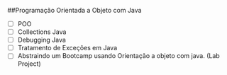 ##Programação Orientada a Objeto com Java 



- [ ] POO
- [ ] Collections Java
- [ ] Debugging Java
- [ ] Tratamento de Exceções em Java
- [ ] Abstraindo um Bootcamp usando Orientação a objeto com java. (Lab Project)
